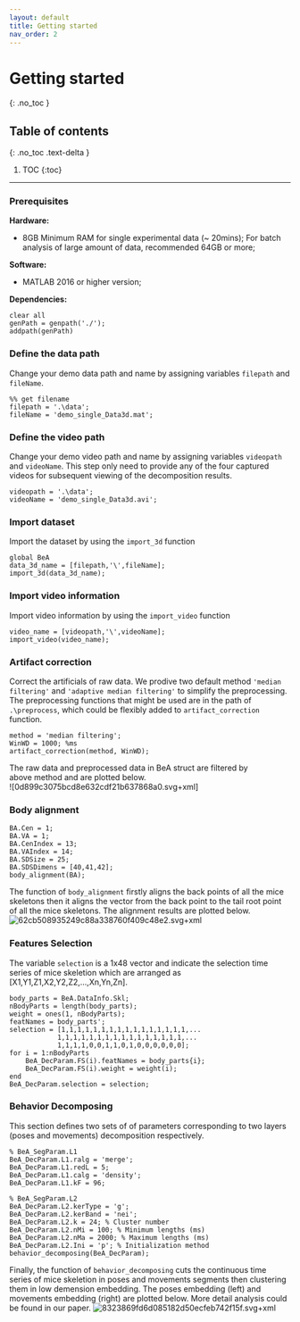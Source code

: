 ```yaml
---
layout: default
title: Getting started
nav_order: 2
---
```


# Getting started
{: .no_toc }

## Table of contents
{: .no_toc .text-delta }

1. TOC
{:toc}

---

### Prerequisites

**Hardware:** 
- 8GB Minimum RAM for single experimental data (~ 20mins); For batch analysis of large amount of data, recommended 64GB or more;

**Software:** 
- MATLAB 2016 or higher version;

**Dependencies:**



``` prerequisites
clear all
genPath = genpath('./');
addpath(genPath)
```

### Define the data path

Change your demo data path and name by assigning variables `filepath` and `fileName`.

``` 
%% get filename
filepath = '.\data';
fileName = 'demo_single_Data3d.mat';
```

### Define the video path

Change your demo video path and name by assigning variables `videopath` and `videoName`. This step only need to provide any of the four captured videos for subsequent viewing of the decomposition results.

```
videopath = '.\data';
videoName = 'demo_single_Data3d.avi';
```

### Import dataset
Import the dataset by using the `import_3d` function

```
global BeA
data_3d_name = [filepath,'\',fileName];
import_3d(data_3d_name);
```

### Import video information 

Import video information by using the `import_video` function

```
video_name = [videopath,'\',videoName];
import_video(video_name);
```

### Artifact correction 

Correct the artificials of raw data. We prodive two default method `'median filtering'` and `'adaptive median filtering'`  to simplify the preprocessing. The preprocessing functions that might be used are in the path of `.\preprocess`, which could be flexibly added to `artifact_correction` function.
```
method = 'median filtering';
WinWD = 1000; %ms
artifact_correction(method, WinWD);
```

The raw data and preprocessed data in BeA struct are filtered by above method and are plotted below.  
![0d899c3075bcd8e632cdf21b637868a0.svg+xml]

### Body alignment

```
BA.Cen = 1;
BA.VA = 1;
BA.CenIndex = 13;
BA.VAIndex = 14;
BA.SDSize = 25;
BA.SDSDimens = [40,41,42];
body_alignment(BA);
```

The function of `body_alignment` firstly aligns the back points of all the mice skeletons then it aligns the vector from the back point to the tail root point of all the mice skeletons. The alignment results are plotted below.
![62cb508935249c88a338760f409c48e2.svg+xml](en-resource://database/527:0)

###  Features Selection

The variable ``selection``  is a 1x48 vector and indicate the selection time series of mice skeletion which are arranged as [X1,Y1,Z1,X2,Y2,Z2,...,Xn,Yn,Zn].

```
body_parts = BeA.DataInfo.Skl;
nBodyParts = length(body_parts);
weight = ones(1, nBodyParts);
featNames = body_parts';
selection = [1,1,1,1,1,1,1,1,1,1,1,1,1,1,1,1,...
            1,1,1,1,1,1,1,1,1,1,1,1,1,1,1,1,...
            1,1,1,1,0,0,1,1,0,1,0,0,0,0,0,0];
for i = 1:nBodyParts
    BeA_DecParam.FS(i).featNames = body_parts{i};
    BeA_DecParam.FS(i).weight = weight(i);
end
BeA_DecParam.selection = selection;
```
### Behavior Decomposing
This section defines two sets of of parameters corresponding to two layers (poses and movements) decomposition respectively.

``` 
% BeA_SegParam.L1
BeA_DecParam.L1.ralg = 'merge';
BeA_DecParam.L1.redL = 5;
BeA_DecParam.L1.calg = 'density';
BeA_DecParam.L1.kF = 96;

% BeA_SegParam.L2
BeA_DecParam.L2.kerType = 'g';
BeA_DecParam.L2.kerBand = 'nei';
BeA_DecParam.L2.k = 24; % Cluster number
BeA_DecParam.L2.nMi = 100; % Minimum lengths (ms)
BeA_DecParam.L2.nMa = 2000; % Maximum lengths (ms)
BeA_DecParam.L2.Ini = 'p'; % Initialization method
behavior_decomposing(BeA_DecParam);
```

Finally, the function of `behavior_decomposing`  cuts the continuous time series of mice skeletion in poses and movements segments then clustering them in low demension embedding. The poses embedding (left) and movements embedding (right) are plotted below. More detail analysis could be found in our paper. 
![8323869fd6d085182d50ecfeb742f15f.svg+xml](en-resource://database/533:0)


